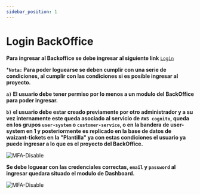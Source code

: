 ```yaml
---
sidebar_position: 1
---
```


# Login BackOffice

**Para ingresar al Backoffice se debe ingresar al siguiente link** [`Login`](https://backoffice.waizant.com/auth/login)

***`Nota:` Para poder loguearse se deben cumplir con una serie de condiciones, al cumplir con las condiciones si es posible ingresar al proyecto.**

**`a)` El usuario debe tener permiso por lo menos a un modulo del BackOffice para poder ingresar.**

**`b)` el usuario debe estar creado previamente por otro administrador y a su vez internamente este queda asociado al servicio de `AWS cognito`, queda en los grupos `user-system` o `customer-service`, o en la bandera de user-system en 1 y posteriormente es replicado en la base de datos de waizant-tickets en la "Plantilla" ya con estas condiciones el usuario ya puede ingresar a lo que es el proyecto del BackOffice.**

![MFA-Disable](/img/backoffice-user/login_backoffice.png )

**Se debe loguear con las credenciales correctas, `email` y `password` al ingresar quedara situado el modulo de Dashboard.**

![MFA-Disable](/img/backoffice-user/dashboard_backoffice_file.png )